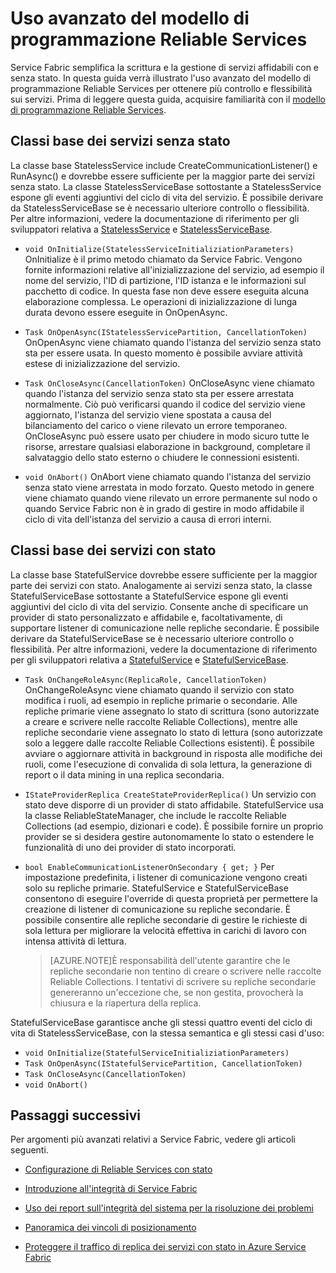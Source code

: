 <properties
   pageTitle="Uso avanzato del modello di programmazione Reliable Services"
	description="Informazioni sull'uso avanzato del modello di programmazione Reliable Services di Service Fabric per una maggiore flessibilità nei servizi."
	services="Service-Fabric"
	documentationCenter=".net"
	authors="jessebenson"
	manager="timlt"
	editor="masnider"/>

<tags
   ms.service="Service-Fabric"
	ms.devlang="dotnet"
	ms.topic="article"
	ms.tgt_pltfrm="NA"
	ms.workload="NA"
	ms.date="08/26/2015"
	ms.author="jesseb"/>

# Uso avanzato del modello di programmazione Reliable Services
Service Fabric semplifica la scrittura e la gestione di servizi affidabili con e senza stato. In questa guida verrà illustrato l'uso avanzato del modello di programmazione Reliable Services per ottenere più controllo e flessibilità sui servizi. Prima di leggere questa guida, acquisire familiarità con il [modello di programmazione Reliable Services](service-fabric-reliable-services-introduction.md).

## Classi base dei servizi senza stato
La classe base StatelessService include CreateCommunicationListener() e RunAsync() e dovrebbe essere sufficiente per la maggior parte dei servizi senza stato. La classe StatelessServiceBase sottostante a StatelessService espone gli eventi aggiuntivi del ciclo di vita del servizio. È possibile derivare da StatelessServiceBase se è necessario ulteriore controllo o flessibilità. Per altre informazioni, vedere la documentazione di riferimento per gli sviluppatori relativa a [StatelessService](https://msdn.microsoft.com/library/azure/microsoft.servicefabric.services.statelessservice.aspx) e [StatelessServiceBase](https://msdn.microsoft.com/library/azure/microsoft.servicefabric.services.statelessservicebase.aspx).

- `void OnInitialize(StatelessServiceInitializiationParameters)` OnInitialize è il primo metodo chiamato da Service Fabric. Vengono fornite informazioni relative all'inizializzazione del servizio, ad esempio il nome del servizio, l'ID di partizione, l'ID istanza e le informazioni sul pacchetto di codice. In questa fase non deve essere eseguita alcuna elaborazione complessa. Le operazioni di inizializzazione di lunga durata devono essere eseguite in OnOpenAsync.

- `Task OnOpenAsync(IStatelessServicePartition, CancellationToken)` OnOpenAsync viene chiamato quando l'istanza del servizio senza stato sta per essere usata. In questo momento è possibile avviare attività estese di inizializzazione del servizio.

- `Task OnCloseAsync(CancellationToken)` OnCloseAsync viene chiamato quando l'istanza del servizio senza stato sta per essere arrestata normalmente. Ciò può verificarsi quando il codice del servizio viene aggiornato, l'istanza del servizio viene spostata a causa del bilanciamento del carico o viene rilevato un errore temporaneo. OnCloseAsync può essere usato per chiudere in modo sicuro tutte le risorse, arrestare qualsiasi elaborazione in background, completare il salvataggio dello stato esterno o chiudere le connessioni esistenti.

- `void OnAbort()` OnAbort viene chiamato quando l'istanza del servizio senza stato viene arrestata in modo forzato. Questo metodo in genere viene chiamato quando viene rilevato un errore permanente sul nodo o quando Service Fabric non è in grado di gestire in modo affidabile il ciclo di vita dell'istanza del servizio a causa di errori interni.

## Classi base dei servizi con stato
La classe base StatefulService dovrebbe essere sufficiente per la maggior parte dei servizi con stato. Analogamente ai servizi senza stato, la classe StatefulServiceBase sottostante a StatefulService espone gli eventi aggiuntivi del ciclo di vita del servizio. Consente anche di specificare un provider di stato personalizzato e affidabile e, facoltativamente, di supportare listener di comunicazione nelle repliche secondarie. È possibile derivare da StatefulServiceBase se è necessario ulteriore controllo o flessibilità. Per altre informazioni, vedere la documentazione di riferimento per gli sviluppatori relativa a [StatefulService](https://msdn.microsoft.com/library/azure/microsoft.servicefabric.services.statefulservice.aspx) e [StatefulServiceBase](https://msdn.microsoft.com/library/azure/microsoft.servicefabric.services.statefulservicebase.aspx).

- `Task OnChangeRoleAsync(ReplicaRole, CancellationToken)` OnChangeRoleAsync viene chiamato quando il servizio con stato modifica i ruoli, ad esempio in repliche primarie o secondarie. Alle repliche primarie viene assegnato lo stato di scrittura (sono autorizzate a creare e scrivere nelle raccolte Reliable Collections), mentre alle repliche secondarie viene assegnato lo stato di lettura (sono autorizzate solo a leggere dalle raccolte Reliable Collections esistenti). È possibile avviare o aggiornare attività in background in risposta alle modifiche dei ruoli, come l'esecuzione di convalida di sola lettura, la generazione di report o il data mining in una replica secondaria.

- `IStateProviderReplica CreateStateProviderReplica()` Un servizio con stato deve disporre di un provider di stato affidabile. StatefulService usa la classe ReliableStateManager, che include le raccolte Reliable Collections (ad esempio, dizionari e code). È possibile fornire un proprio provider se si desidera gestire autonomamente lo stato o estendere le funzionalità di uno dei provider di stato incorporati.

- `bool EnableCommunicationListenerOnSecondary { get; }` Per impostazione predefinita, i listener di comunicazione vengono creati solo su repliche primarie. StatefulService e StatefulServiceBase consentono di eseguire l'override di questa proprietà per permettere la creazione di listener di comunicazione su repliche secondarie. È possibile consentire alle repliche secondarie di gestire le richieste di sola lettura per migliorare la velocità effettiva in carichi di lavoro con intensa attività di lettura.

    > [AZURE.NOTE]È responsabilità dell'utente garantire che le repliche secondarie non tentino di creare o scrivere nelle raccolte Reliable Collections. I tentativi di scrivere su repliche secondarie genereranno un'eccezione che, se non gestita, provocherà la chiusura e la riapertura della replica.

StatefulServiceBase garantisce anche gli stessi quattro eventi del ciclo di vita di StatelessServiceBase, con la stessa semantica e gli stessi casi d'uso:

- `void OnInitialize(StatefulServiceInitializiationParameters)`
- `Task OnOpenAsync(IStatefulServicePartition, CancellationToken)`
- `Task OnCloseAsync(CancellationToken)`
- `void OnAbort()`

## Passaggi successivi
Per argomenti più avanzati relativi a Service Fabric, vedere gli articoli seguenti.

- [Configurazione di Reliable Services con stato](service-fabric-reliable-services-configuration.md)

- [Introduzione all'integrità di Service Fabric](service-fabric-health-introduction.md)

- [Uso dei report sull'integrità del sistema per la risoluzione dei problemi](service-fabric-understand-and-troubleshoot-with-system-health-reports.md)

- [Panoramica dei vincoli di posizionamento](service-fabric-placement-constraint.md)

- [Proteggere il traffico di replica dei servizi con stato in Azure Service Fabric](service-fabric-replication-security.md)
 

<!---HONumber=August15_HO9-->